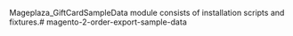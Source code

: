 Mageplaza_GiftCardSampleData module consists of installation scripts and fixtures.# magento-2-order-export-sample-data
